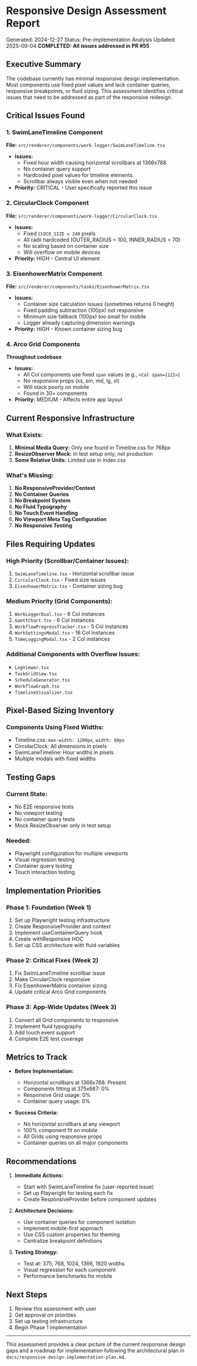 # Responsive Design Assessment Report

Generated: 2024-12-27
Status: Pre-implementation Analysis
Updated: 2025-09-04
**COMPLETED: All issues addressed in PR #55**

## Executive Summary

The codebase currently has minimal responsive design implementation. Most components use fixed pixel values and lack container queries, responsive breakpoints, or fluid sizing. This assessment identifies critical issues that need to be addressed as part of the responsive redesign.

## Critical Issues Found

### 1. SwimLaneTimeline Component
**File:** `src/renderer/components/work-logger/SwimLaneTimeline.tsx`
- **Issues:**
  - Fixed hour width causing horizontal scrollbars at 1366x768
  - No container query support
  - Hardcoded pixel values for timeline elements
  - Scrollbar always visible even when not needed
- **Priority:** CRITICAL - User specifically reported this issue

### 2. CircularClock Component  
**File:** `src/renderer/components/work-logger/CircularClock.tsx`
- **Issues:**
  - Fixed `CLOCK_SIZE = 240` pixels
  - All radii hardcoded (OUTER_RADIUS = 100, INNER_RADIUS = 70)
  - No scaling based on container size
  - Will overflow on mobile devices
- **Priority:** HIGH - Central UI element

### 3. EisenhowerMatrix Component
**File:** `src/renderer/components/tasks/EisenhowerMatrix.tsx`
- **Issues:**
  - Container size calculation issues (sometimes returns 0 height)
  - Fixed padding subtraction (100px) not responsive
  - Minimum size fallback (100px) too small for mobile
  - Logger already capturing dimension warnings
- **Priority:** HIGH - Known container sizing bug

### 4. Arco Grid Components
**Throughout codebase**
- **Issues:**
  - All Col components use fixed `span` values (e.g., `<Col span={12}>`)
  - No responsive props (xs, sm, md, lg, xl)
  - Will stack poorly on mobile
  - Found in 30+ components
- **Priority:** MEDIUM - Affects entire app layout

## Current Responsive Infrastructure

### What Exists:
1. **Minimal Media Query:** Only one found in Timeline.css for 768px
2. **ResizeObserver Mock:** In test setup only, not production
3. **Some Relative Units:** Limited use in index.css

### What's Missing:
1. **No ResponsiveProvider/Context**
2. **No Container Queries** 
3. **No Breakpoint System**
4. **No Fluid Typography**
5. **No Touch Event Handling**
6. **No Viewport Meta Tag Configuration**
7. **No Responsive Testing**

## Files Requiring Updates

### High Priority (Scrollbar/Container Issues):
1. `SwimLaneTimeline.tsx` - Horizontal scrollbar issue
2. `CircularClock.tsx` - Fixed size issues
3. `EisenhowerMatrix.tsx` - Container sizing bug

### Medium Priority (Grid Components):
1. `WorkLoggerDual.tsx` - 6 Col instances
2. `GanttChart.tsx` - 6 Col instances  
3. `WorkflowProgressTracker.tsx` - 5 Col instances
4. `WorkSettingsModal.tsx` - 16 Col instances
5. `TimeLoggingModal.tsx` - 2 Col instances

### Additional Components with Overflow Issues:
- `LogViewer.tsx`
- `TaskGridView.tsx`
- `ScheduleGenerator.tsx`
- `WorkflowGraph.tsx`
- `TimelineVisualizer.tsx`

## Pixel-Based Sizing Inventory

### Components Using Fixed Widths:
- Timeline.css: `max-width: 1200px`, `width: 60px`
- CircularClock: All dimensions in pixels
- SwimLaneTimeline: Hour widths in pixels
- Multiple modals with fixed widths

## Testing Gaps

### Current State:
- No E2E responsive tests
- No viewport testing
- No container query tests
- Mock ResizeObserver only in test setup

### Needed:
- Playwright configuration for multiple viewports
- Visual regression testing
- Container query testing
- Touch interaction testing

## Implementation Priorities

### Phase 1: Foundation (Week 1)
1. Set up Playwright testing infrastructure
2. Create ResponsiveProvider and context
3. Implement useContainerQuery hook
4. Create withResponsive HOC
5. Set up CSS architecture with fluid variables

### Phase 2: Critical Fixes (Week 2)
1. Fix SwimLaneTimeline scrollbar issue
2. Make CircularClock responsive
3. Fix EisenhowerMatrix container sizing
4. Update critical Arco Grid components

### Phase 3: App-Wide Updates (Week 3)
1. Convert all Grid components to responsive
2. Implement fluid typography
3. Add touch event support
4. Complete E2E test coverage

## Metrics to Track

- **Before Implementation:**
  - Horizontal scrollbars at 1366x768: Present
  - Components fitting at 375x667: 0%
  - Responsive Grid usage: 0%
  - Container query usage: 0%

- **Success Criteria:**
  - No horizontal scrollbars at any viewport
  - 100% component fit on mobile
  - All Grids using responsive props
  - Container queries on all major components

## Recommendations

1. **Immediate Actions:**
   - Start with SwimLaneTimeline fix (user-reported issue)
   - Set up Playwright for testing each fix
   - Create ResponsiveProvider before component updates

2. **Architecture Decisions:**
   - Use container queries for component isolation
   - Implement mobile-first approach
   - Use CSS custom properties for theming
   - Centralize breakpoint definitions

3. **Testing Strategy:**
   - Test at: 375, 768, 1024, 1366, 1920 widths
   - Visual regression for each component
   - Performance benchmarks for mobile

## Next Steps

1. Review this assessment with user
2. Get approval on priorities
3. Set up testing infrastructure
4. Begin Phase 1 implementation

---

This assessment provides a clear picture of the current responsive design gaps and a roadmap for implementation following the architectural plan in `docs/responsive-design-implementation-plan.md`.